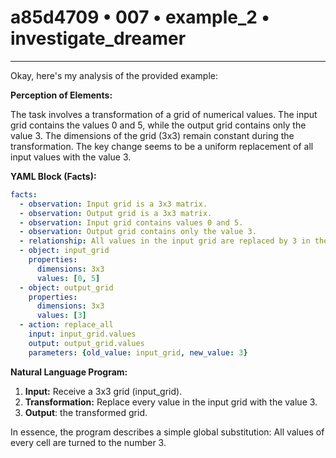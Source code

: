 # a85d4709 • 007 • example_2 • investigate_dreamer

---
Okay, here's my analysis of the provided example:

**Perception of Elements:**

The task involves a transformation of a grid of numerical values. The input grid contains the values 0 and 5, while the output grid contains only the value 3. The dimensions of the grid (3x3) remain constant during the transformation. The key change seems to be a uniform replacement of all input values with the value 3.

**YAML Block (Facts):**



```yaml
facts:
  - observation: Input grid is a 3x3 matrix.
  - observation: Output grid is a 3x3 matrix.
  - observation: Input grid contains values 0 and 5.
  - observation: Output grid contains only the value 3.
  - relationship: All values in the input grid are replaced by 3 in the output grid.
  - object: input_grid
    properties:
      dimensions: 3x3
      values: [0, 5]
  - object: output_grid
    properties:
      dimensions: 3x3
      values: [3]
  - action: replace_all
    input: input_grid.values
    output: output_grid.values
    parameters: {old_value: input_grid, new_value: 3}
```



**Natural Language Program:**

1.  **Input:** Receive a 3x3 grid (input_grid).
2.  **Transformation:** Replace every value in the input grid with the value 3.
3. **Output**: the transformed grid.

In essence, the program describes a simple global substitution: All values of every cell are turned to the number 3.

